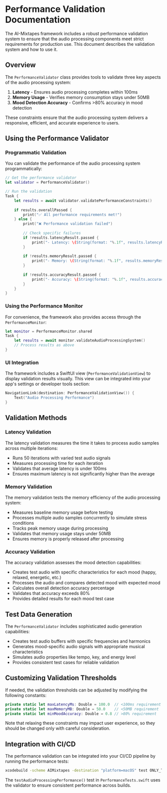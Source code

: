 # Performance Validation Documentation

The AI-Mixtapes framework includes a robust performance validation system to ensure that the audio processing components meet strict requirements for production use. This document describes the validation system and how to use it.

## Overview

The `PerformanceValidator` class provides tools to validate three key aspects of the audio processing system:

1. **Latency** - Ensures audio processing completes within 100ms
2. **Memory Usage** - Verifies memory consumption stays under 50MB
3. **Mood Detection Accuracy** - Confirms >80% accuracy in mood detection

These constraints ensure that the audio processing system delivers a responsive, efficient, and accurate experience to users.

## Using the Performance Validator

### Programmatic Validation

You can validate the performance of the audio processing system programmatically:

```swift
// Get the performance validator
let validator = PerformanceValidator()

// Run the validation
Task {
    let results = await validator.validatePerformanceConstraints()
    
    if results.overallPassed {
        print("✅ All performance requirements met!")
    } else {
        print("❌ Performance validation failed")
        
        // Check specific failures
        if !results.latencyResult.passed {
            print("- Latency: \(String(format: "%.1f", results.latencyResult.averageLatencyMs))ms (target: <100ms)")
        }
        
        if !results.memoryResult.passed {
            print("- Memory: \(String(format: "%.1f", results.memoryResult.peakMemoryMB))MB (target: <50MB)")
        }
        
        if !results.accuracyResult.passed {
            print("- Accuracy: \(String(format: "%.1f", results.accuracyResult.accuracy * 100))% (target: >80%)")
        }
    }
}
```

### Using the Performance Monitor

For convenience, the framework also provides access through the `PerformanceMonitor`:

```swift
let monitor = PerformanceMonitor.shared
Task {
    let results = await monitor.validateAudioProcessingSystem()
    // Process results as above
}
```

### UI Integration

The framework includes a SwiftUI view (`PerformanceValidationView`) to display validation results visually. This view can be integrated into your app's settings or developer tools section:

```swift
NavigationLink(destination: PerformanceValidationView()) {
    Text("Audio Processing Performance")
}
```

## Validation Methods

### Latency Validation

The latency validation measures the time it takes to process audio samples across multiple iterations:

- Runs 50 iterations with varied test audio signals
- Measures processing time for each iteration
- Validates that average latency is under 100ms
- Ensures maximum latency is not significantly higher than the average

### Memory Validation

The memory validation tests the memory efficiency of the audio processing system:

- Measures baseline memory usage before testing
- Processes multiple audio samples concurrently to simulate stress conditions
- Tracks peak memory usage during processing
- Validates that memory usage stays under 50MB
- Ensures memory is properly released after processing

### Accuracy Validation

The accuracy validation assesses the mood detection capabilities:

- Creates test audio with specific characteristics for each mood (happy, relaxed, energetic, etc.)
- Processes the audio and compares detected mood with expected mood
- Calculates overall detection accuracy percentage
- Validates that accuracy exceeds 80%
- Provides detailed results for each mood test case

## Test Data Generation

The `PerformanceValidator` includes sophisticated audio generation capabilities:

- Creates test audio buffers with specific frequencies and harmonics
- Generates mood-specific audio signals with appropriate musical characteristics
- Simulates audio properties like tempo, key, and energy level
- Provides consistent test cases for reliable validation

## Customizing Validation Thresholds

If needed, the validation thresholds can be adjusted by modifying the following constants:

```swift
private static let maxLatencyMs: Double = 100.0  // <100ms requirement
private static let maxMemoryMB: Double = 50.0    // <50MB requirement
private static let minMoodAccuracy: Double = 0.8 // >80% requirement
```

Note that relaxing these constraints may impact user experience, so they should be changed only with careful consideration.

## Integration with CI/CD

The performance validation can be integrated into your CI/CD pipeline by running the performance tests:

```bash
xcodebuild -scheme AIMixtapes -destination "platform=macOS" test ONLY_TESTING=AIMixtapesTests/PerformanceTests
```

The `testAudioProcessingPerformance()` test in `PerformanceTests.swift` uses the validator to ensure consistent performance across builds.
